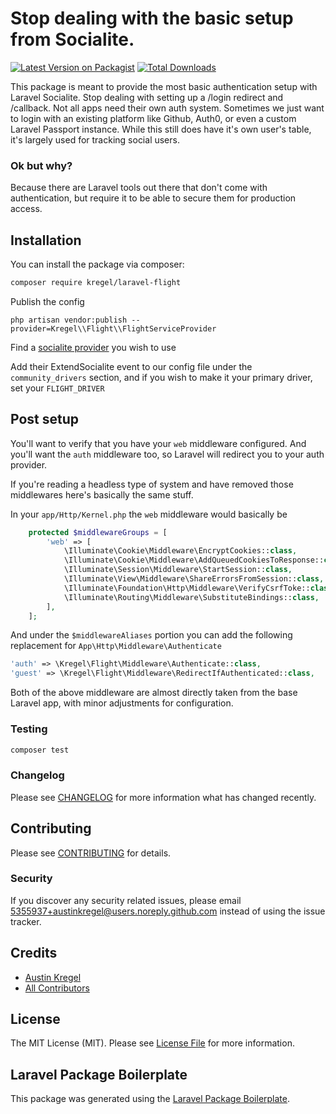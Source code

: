 # Stop dealing with the basic setup from Socialite.

[![Latest Version on Packagist](https://img.shields.io/packagist/v/kregel/laravel-flight.svg?style=flat-square)](https://packagist.org/packages/kregel/laravel-flight)
[![Total Downloads](https://img.shields.io/packagist/dt/kregel/laravel-flight.svg?style=flat-square)](https://packagist.org/packages/kregel/laravel-flight)

This package is meant to provide the most basic authentication setup with Laravel Socialite.
Stop dealing with setting up a /login redirect and /callback. Not all apps need their own auth system.
Sometimes we just want to login with an existing platform like Github, Auth0, or even a custom Laravel Passport instance.
While this still does have it's own user's table, it's largely used for tracking social users.


### Ok but why?
Because there are Laravel tools out there that don't come with authentication, but require it to be able to secure them for production access.


## Installation

You can install the package via composer:

```bash
composer require kregel/laravel-flight
```

Publish the config

```
php artisan vendor:publish --provider=Kregel\\Flight\\FlightServiceProvider
```
Find a [socialite provider](https://socialiteproviders.com/about/) you wish to use

Add their ExtendSocialite event to our config file under the `community_drivers` section, and if you wish to make it your primary driver, set your `FLIGHT_DRIVER`

## Post setup
You'll want to verify that you have your  `web` middleware configured. And you'll want the `auth` middleware too, so Laravel will redirect you to your auth provider.

If you're reading a headless type of system and have removed those middlewares here's basically the same stuff.

In your `app/Http/Kernel.php` the `web` middleware would basically be 
```php
    protected $middlewareGroups = [
        'web' => [
            \Illuminate\Cookie\Middleware\EncryptCookies::class,
            \Illuminate\Cookie\Middleware\AddQueuedCookiesToResponse::class,
            \Illuminate\Session\Middleware\StartSession::class,
            \Illuminate\View\Middleware\ShareErrorsFromSession::class,
            \Illuminate\Foundation\Http\Middleware\VerifyCsrfToke::class,
            \Illuminate\Routing\Middleware\SubstituteBindings::class,
        ],
    ];
```

And under the `$middlewareAliases` portion you can add the following replacement for `App\Http\Middleware\Authenticate`

```php
'auth' => \Kregel\Flight\Middleware\Authenticate::class,
'guest' => \Kregel\Flight\Middleware\RedirectIfAuthenticated::class,
```
Both of the above middleware are almost directly taken from the base Laravel app, with minor adjustments for configuration.

### Testing

```bash
composer test
```

### Changelog

Please see [CHANGELOG](CHANGELOG.md) for more information what has changed recently.

## Contributing

Please see [CONTRIBUTING](CONTRIBUTING.md) for details.

### Security

If you discover any security related issues, please email 5355937+austinkregel@users.noreply.github.com instead of using the issue tracker.

## Credits

-   [Austin Kregel](https://github.com/kregel)
-   [All Contributors](../../contributors)

## License

The MIT License (MIT). Please see [License File](LICENSE.md) for more information.

## Laravel Package Boilerplate

This package was generated using the [Laravel Package Boilerplate](https://laravelpackageboilerplate.com).

